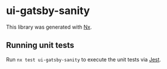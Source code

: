 # ui-gatsby-sanity

This library was generated with [Nx](https://nx.dev).

## Running unit tests

Run `nx test ui-gatsby-sanity` to execute the unit tests via [Jest](https://jestjs.io).
